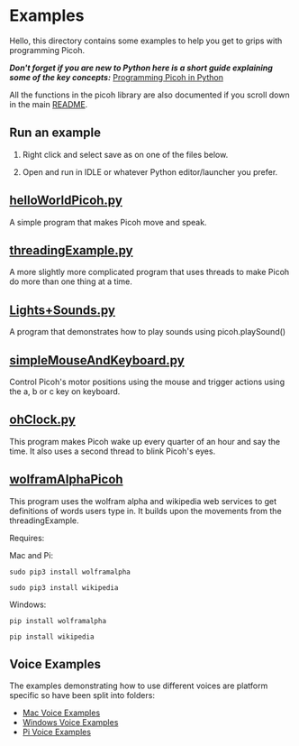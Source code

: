 # Examples

Hello, this directory contains some examples to help you get to grips with programming Picoh. 

***Don't forget if you are new to Python here is a short guide explaining some of the key concepts:*** [Programming Picoh in Python](https://docs.google.com/document/d/e/2PACX-1vTM9FmTBpGGJ4Ddvutpv3kxXkS0oyT4U9JPBV95UXdSJU10TD5JC1XWTf2cRGjHWApHOrTC6JLizD64/pub)

All the functions in the picoh library are also documented if you scroll down in the main [README](https://github.com/ohbot/picoh-python/blob/master/README.md).

Run an example
-

1) Right click and select save as on one of the files below.

2) Open and run in IDLE or whatever Python editor/launcher you prefer. 

[helloWorldPicoh.py](https://raw.githubusercontent.com/ohbot/picoh-python/master/examples/helloWorldPicoh.py)
-
A simple program that makes Picoh move and speak. 

 [threadingExample.py](https://raw.githubusercontent.com/ohbot/picoh-python/master/examples/threadingExample.py)
-
A more slightly more complicated program that uses threads to make Picoh do more than one thing at a time. 

 [Lights+Sounds.py](https://raw.githubusercontent.com/ohbot/picoh-python/master/examples/Lights%2BSounds.py)
-
A program that demonstrates how to play sounds using picoh.playSound()

[simpleMouseAndKeyboard.py](https://raw.githubusercontent.com/ohbot/picoh-python/master/examples/simpleMouseAndKeyboard.py)
-
Control Picoh's motor positions using the mouse and trigger actions using the a, b or c key on keyboard. 

 [ohClock.py](https://raw.githubusercontent.com/ohbot/picoh-python/master/examples/ohClock.py)
-
This program makes Picoh wake up every quarter of an hour and say the time. It also uses a second thread to blink Picoh's eyes.  

 [wolframAlphaPicoh](https://raw.githubusercontent.com/ohbot/picoh-python/master/examples/wolframAlphaPicoh.py)
-
This program uses the wolfram alpha and wikipedia web services to get definitions of words users type in. It builds upon the movements from the threadingExample. 

Requires:

Mac and Pi:

```sudo pip3 install wolframalpha```  

```sudo pip3 install wikipedia``` 

Windows:

```pip install wolframalpha```  

```pip install wikipedia``` 

Voice Examples
-
The examples demonstrating how to use different voices are platform specific so have been split into folders:

* [Mac Voice Examples](https://github.com/ohbot/picoh-python/tree/master/examples/Mac)
* [Windows Voice Examples](https://github.com/ohbot/picoh-python/tree/master/examples/Windows)
* [Pi Voice Examples](https://github.com/ohbot/picoh-python/tree/master/examples/Pi)

